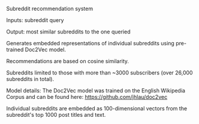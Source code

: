 Subreddit recommendation system

Inputs: subreddit query

Output: most similar subreddits to the one queried

Generates embedded representations of individual subreddits using pre-trained Doc2Vec model.

Recommendations are based on cosine similarity.

Subreddits limited to those with more than ~3000 subscribers (over 26,000 subreddits in total).

Model details:
The Doc2Vec model was trained on the English Wikipedia Corpus and can be found here: https://github.com/jhlau/doc2vec

Individual subreddits are embedded as 100-dimensional vectors from the subreddit's top 1000 post titles and text.
